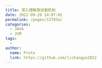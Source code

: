 ```yaml
---
title: 深入理解类加载机制
date: 2022-09-28 14:07:01
permalink: /pages/13793a/
categories:
  - JAVA
  - JVM
tags:
  - 
author: 
  name: Proto
  link: https://github.com/lichangyu2022
---
```


